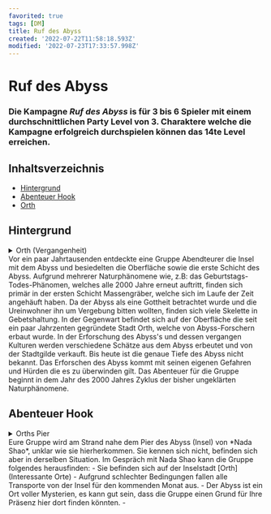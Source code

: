 ```yaml
---
favorited: true
tags: [DM]
title: Ruf des Abyss
created: '2022-07-22T11:58:18.593Z'
modified: '2022-07-23T17:33:57.998Z'
---
```


# Ruf des Abyss

### Die Kampagne _Ruf des Abyss_ is für 3 bis 6 Spieler mit einem durchschnittlichen Party Level von 3. Charaktere welche die Kampagne erfolgreich durchspielen können das 14te Level erreichen.

## Inhaltsverzeichnis

- [Hintergrund](#1)
- [Abenteuer Hook](#2)
- [Orth](#3)

## <a name="1"></a> Hintergrund
<details closed>
  <summary>Orth (Vergangenheit)</summary>
  <img src="https://cdn.discordapp.com/attachments/1000054154070327356/1000054522284089404/orth-past.webp" alt="Waisenhaus">
</details>
 Vor ein paar Jahrtausenden entdeckte eine Gruppe Abendteurer die Insel mit dem Abyss und besiedelten die Oberfläche sowie die erste Schicht des Abyss. Aufgrund mehrerer Naturphänomene wie, z.B: das Geburtstags-Todes-Phänomen, welches alle 2000 Jahre erneut auftritt, finden sich primär in der ersten Schicht Massengräber, welche sich im Laufe der Zeit angehäuft haben. Da der Abyss als eine Gottheit betrachtet wurde und die Ureinwohner ihn um Vergebung bitten wollten, finden sich viele Skelette in Gebetshaltung. 
 In der Gegenwart befindet sich auf der Oberfläche die seit ein paar Jahrzenten gegründete Stadt Orth, welche von Abyss-Forschern erbaut wurde. In der Erforschung des Abyss's und dessen vergangen Kulturen werden verschiedene Schätze aus dem Abyss erbeutet und von der Stadtgilde verkauft. 
 Bis heute ist die genaue Tiefe des Abyss nicht bekannt. Das Erforschen des Abyss kommt mit seinen eigenen Gefahren und Hürden die es zu überwinden gilt. 
 Das Abenteuer für die Gruppe beginnt in dem Jahr des 2000 Jahres Zyklus der bisher ungeklärten Naturphänomene. 

## <a name="2"></a> Abenteuer Hook 
<details closed>
  <summary>Orths Pier</summary>
  <img src="https://cdn.discordapp.com/attachments/1000054154070327356/1000054522690932846/orth-pier.webp" alt="Waisenhaus">
</details>
Eure Gruppe wird am Strand nahe dem Pier des Abyss (Insel) von *Nada Shao*, unklar wie sie hierherkommen. Sie kennen sich nicht, befinden sich aber in derselben Situation. Im Gespräch mit Nada Shao kann die Gruppe folgendes herausfinden:
- Sie befinden sich auf der Inselstadt [Orth](Interessante Orte)
- Aufgrund schlechter Bedingungen fallen alle Transporte von der Insel für den kommenden Monat aus.
- Der Abyss ist ein Ort voller Mysterien, es kann gut sein, dass die Gruppe einen Grund für Ihre Präsenz hier dort finden könnten.
- 



